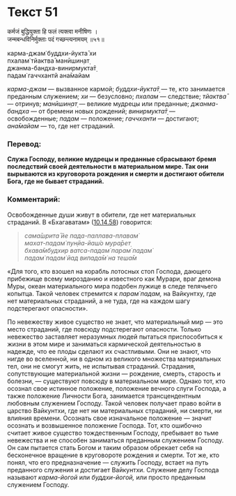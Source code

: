 # Текст 51

कर्मजं बुद्धियुक्ता हि फलं त्यक्त्वा मनीषिणः ।  
जन्मबन्धविनिर्मुक्ताः पदं गच्छन्त्यनामयम् ॥५१॥

карма-джам̇ буддхи-йукта̄ хи  
пхалам̇ тйактва̄ манӣшин̣ат̣  
джанма-бандха-винирмукта̄т̣  
падам̇ гаччхантй ана̄майам

_карма-джам_ — вызванное кармой; _буддхи-йукта̄т̣_ — те, кто занимается преданным служением; _хи_ — безусловно; _пхалам_ — следствие; _тйактва̄_ — отринув; _манӣшин̣ат̣_ — великие мудрецы или преданные; _джанма-бандха_ — от бремени новых рождений; _винирмукта̄т̣_ — освобожденные; _падам_ — положение; _гаччханти_ — достигают; _ана̄майам_ — то, где нет страданий.

### Перевод:

**Служа Господу, великие мудрецы и преданные сбрасывают бремя последствий своей деятельности в материальном мире. Так они вырываются из круговорота рождения и смерти и достигают обители Бога, где не бывает страданий.**

### Комментарий:

Освобожденные души живут в обители, где нет материальных страданий. В «Бхагаватам» ([10.14.58](#)) говорится:

> _сама̄шрита̄ йе пада-паллава-плавам̇  
> махат-падам̇ пун̣йа-йаш́о мура̄рет̣  
> бхава̄мбудхир ватса-падам̇ парам̇ падам̇  
> падам̇ падам̇ йад випада̄м̇ на теша̄м_

«Для того, кто взошел на корабль лотосных стоп Господа, дающего прибежище всему мирозданию и известного как Мурари, враг демона Муры, океан материального мира подобен лужице в следе телячьего копытца. Такой человек стремится к _парам̇ падам,_ на Вайкунтху, где нет материальных страданий, а не туда, где на каждом шагу подстерегают опасности».

По невежеству живое существо не знает, что материальный мир — это место страданий, где повсюду подстерегают опасности. Только невежество заставляет неразумных людей пытаться приспособиться к жизни в этом мире и заниматься кармической деятельностью в надежде, что ее плоды сделают их счастливыми. Они не знают, что нигде во вселенной, ни в одном из великого множества материальных тел, они не смогут жить, не испытывая страданий. Страдания, сопутствующие материальной жизни — рождение, смерть, старость и болезни, — существуют повсюду в материальном мире. Однако тот, кто осознал свое истинное положение, положение вечного слуги Господа, а также положение Личности Бога, занимается трансцендентным любовным служением Господу. Такой человек получает право войти в царство Вайкунтхи, где нет ни материальных страданий, ни смерти, ни влияния времени. Осознать свое изначальное положение — значит осознать и возвышенное положение Господа. Тот, кто ошибочно считает живое существо тождественным Господу, пребывает во тьме невежества и не способен заниматься преданным служением Господу. Он сам пытается стать Богом и таким образом обрекает себя на бесконечное вращение в круговороте рождения и смерти. Тот же, кто понял, что его предназначение — служить Господу, встает на путь преданного служения и достигает Вайкунтхи. Служение делу Господа называют _карма-йогой_ или _буддхи-йогой,_ или просто преданным служением Господу.